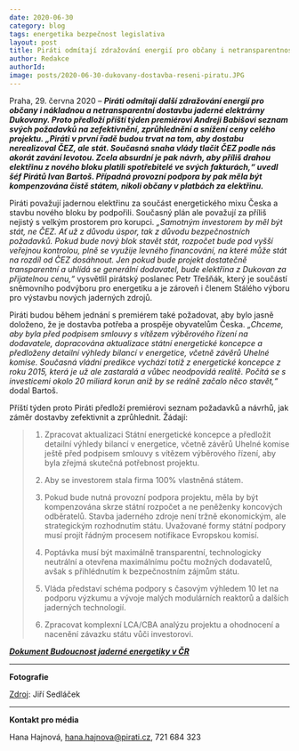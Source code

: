 ```yaml
---
date: 2020-06-30
category: blog
tags: energetika bezpečnost legislativa
layout: post
title: Piráti odmítají zdražování energií pro občany i netransparentnost v dostavbě Dukovan. Představili vlastní řešení 
author: Redakce
authorId:  
image: posts/2020-06-30-dukovany-dostavba-reseni-piratu.JPG	
---
```


Praha, 29. června 2020 – ***Piráti odmítají další zdražování energií pro občany i nákladnou a netransparentní dostavbu jaderné elektrárny Dukovany. Proto předloží příští týden premiérovi Andreji Babišovi seznam svých požadavků na zefektivnění, zprůhlednění a snížení ceny celého projektu. „Piráti v první řadě budou trvat na tom, aby dostabu nerealizoval ČEZ, ale stát. Současná snaha vlády tlačit ČEZ podle nás akorát zavání levotou. Zcela absurdní je pak návrh, aby příliš drahou elektřinu z nového bloku platili spotřebitelé ve svých fakturách,“ uvedl šéf Pirátů Ivan Bartoš. Případná provozní podpora by pak měla být kompenzována čistě státem, nikoli občany v platbách za elektřinu.***

Piráti považují jadernou elektřinu za součást energetického mixu Česka a stavbu nového bloku by podpořili. Současný plán ale považují za příliš nejistý s velkým prostorem pro korupci. *„Samotným investorem by měl být stát, ne ČEZ. Ať už z důvodu úspor, tak z důvodu bezpečnostních požadavků. Pokud bude nový blok stavět stát, rozpočet bude pod vyšší veřejnou kontrolou, plně se využije levného financování, na které může stát na rozdíl od ČEZ dosáhnout. Jen pokud bude projekt dostatečně transparentní a uhlídá se generální dodavatel, bude elektřina z Dukovan za přijatelnou cenu,“* vysvětlil pirátský poslanec Petr Třešňák, který je součástí sněmovního podvýboru pro energetiku a je zároveň i členem Stálého výboru pro výstavbu nových jaderných zdrojů.

Piráti budou během jednání s premiérem také požadovat, aby bylo jasně doloženo, že je dostavba potřeba a prospěje obyvatelům Česka. *„Chceme, aby byla před podpisem smlouvy s vítězem výběrového řízení na dodavatele, dopracována aktualizace státní energetické koncepce a předloženy detailní výhledy bilancí v energetice, včetně závěrů Uhelné komise. Současná vládní predikce vychází totiž z energetické koncepce z roku 2015, která je už ale zastaralá a vůbec neodpovídá realitě. Počítá se s investicemi okolo 20 miliard korun aniž by se reálně začalo něco stavět,“* dodal Bartoš.

Příští týden proto Piráti předloží premiérovi seznam požadavků a návrhů, jak záměr dostavby zefektivnit a zprůhlednit. Žádají:

> 1. Zpracovat aktualizaci Státní energetické koncepce a předložit detailní výhledy bilancí v energetice, včetně závěrů Uhelné komise ještě před podpisem smlouvy s vítězem výběrového řízení, aby byla zřejmá skutečná potřebnost projektu.
>
> 2. Aby se investorem stala firma 100% vlastněná státem.
>
> 3. Pokud bude nutná provozní podpora projektu, měla by být kompenzována skrze státní rozpočet a ne peněženky koncových odběratelů. Stavba jaderného zdroje není tržně ekonomickým, ale strategickým rozhodnutím státu. Uvažované formy státní podpory musí projít řádným procesem notifikace Evropskou komisí.
>
> 4. Poptávka musí být maximálně transparentní, technologicky neutrální a otevřena maximálnímu počtu možných dodavatelů, avšak s přihlédnutím k bezpečnostním zájmům státu.
>
> 5. Vláda představí schéma podpory s časovým výhledem 10 let na podporu výzkumu a vývoje malých modulárních reaktorů a dalších jaderných technologií.
>
> 6. Zpracovat komplexní LCA/CBA analýzu projektu a ohodnocení a nacenění závazku státu vůči investorovi.

***[Dokument Budoucnost jaderné energetiky v ČR](https://www.pirati.cz/assets/pdf/budoucnost-je-cr.pdf)***

---
**Fotografie**

[Zdroj](https://commons.wikimedia.org/wiki/File:Overview_of_Dukovany_Nuclear_Power_Plant_in_Dukovany,_T%C5%99eb%C3%AD%C4%8D_District.JPG): Jiří Sedláček

---

**Kontakt pro média**

Hana Hajnová, <hana.hajnova@pirati.cz>, 721 684 323

